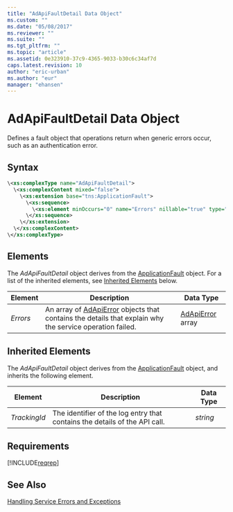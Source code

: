```yaml
---
title: "AdApiFaultDetail Data Object"
ms.custom: ""
ms.date: "05/08/2017"
ms.reviewer: ""
ms.suite: ""
ms.tgt_pltfrm: ""
ms.topic: "article"
ms.assetid: 0e323910-37c9-4365-9033-b30c6c34af7d
caps.latest.revision: 10
author: "eric-urban"
ms.author: "eur"
manager: "ehansen"
---
```

# AdApiFaultDetail Data Object
Defines a fault object that operations return when generic errors occur, such as an authentication error.

## Syntax

```xml
\<xs:complexType name="AdApiFaultDetail">
  \<xs:complexContent mixed="false">
    \<xs:extension base="tns:ApplicationFault">
      \<xs:sequence>
        \<xs:element minOccurs="0" name="Errors" nillable="true" type="tns:ArrayOfAdApiError" />
      \</xs:sequence>
    \</xs:extension>
  \</xs:complexContent>
\</xs:complexType>
```

## <a name="Elements"></a>Elements
The *AdApiFaultDetail* object derives from the [ApplicationFault](../reporting-api/applicationfault-data-object.md) object. For a list of the inherited elements, see [Inherited Elements](#InheritedElements) below.

|Element|Description|Data Type|
|-----------|---------------|-------------|
|*Errors*|An array of [AdApiError](../reporting-api/adapierror-data-object.md) objects that contains the details that explain why the service operation failed.|[AdApiError](../reporting-api/adapierror-data-object.md) array|

## <a name="InheritedElements"></a>Inherited Elements
The *AdApiFaultDetail* object derives from the [ApplicationFault](../reporting-api/applicationfault-data-object.md) object, and inherits the following element. 

|Element|Description|Data Type|
|-----------|---------------|-------------|
|*TrackingId*|The identifier of the log entry that contains the details of the API call.|*string*|

## Requirements
[!INCLUDE[reqrep](../reporting-api/includes/reqrep.md)]
## See Also
[Handling Service Errors and Exceptions](https://msdn.microsoft.com/library/bing-ads-error-handling-guide.aspx)


